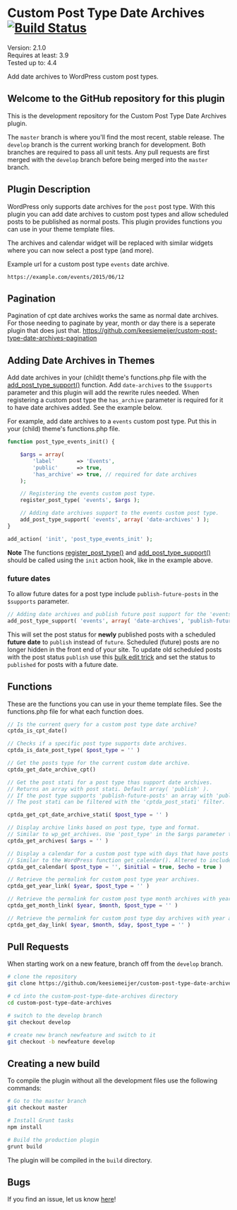 # Custom Post Type Date Archives [![Build Status](https://travis-ci.org/keesiemeijer/custom-post-type-date-archives.svg?branch=develop)](http://travis-ci.org/keesiemeijer/custom-post-type-date-archives) #

Version:           2.1.0  
Requires at least: 3.9  
Tested up to:      4.4  

Add date archives to WordPress custom post types.

## Welcome to the GitHub repository for this plugin ##
This is the development repository for the Custom Post Type Date Archives plugin.

The `master` branch is where you'll find the most recent, stable release.
The `develop` branch is the current working branch for development. Both branches are required to pass all unit tests. Any pull requests are first merged with the `develop` branch before being merged into the `master` branch. 

## Plugin Description ##

WordPress only supports date archives for the `post` post type. With this plugin you can add date archives to custom post types and allow scheduled posts to be published as normal posts. This plugin provides functions you can use in your theme template files.

The archives and calendar widget will be replaced with similar widgets where you can now select a post type (and more).

Example url for a custom post type `events` date archive.
```
https://example.com/events/2015/06/12
```

## Pagination
Pagination of cpt date archives works the same as normal date archives. For those needing to paginate by year, month or day there is a seperate plugin that does just that.
https://github.com/keesiemeijer/custom-post-type-date-archives-pagination 


## Adding Date Archives in Themes
Add date archives in your (child)t theme's functions.php file with the [add_post_type_support()](http://codex.wordpress.org/Function_Reference/add_post_type_support) function. Add `date-archives` to the `$supports` parameter and this plugin will add the rewrite rules needed.
When registering a custom post type the `has_archive` parameter is required for it to have date archives added. See the example below. 

For example, add date archives to a `events` custom post type. Put this in your (child) theme's functions.php file. 

```php
function post_type_events_init() {

	$args = array(
		'label'       => 'Events',
		'public'      => true,
		'has_archive' => true, // required for date archives
	);

	// Registering the events custom post type.
	register_post_type( 'events', $args );

	// Adding date archives support to the events custom post type.
	add_post_type_support( 'events', array( 'date-archives' ) );
}

add_action( 'init', 'post_type_events_init' );
```

**Note** The functions [register_post_type()](https://codex.wordpress.org/Function_Reference/register_post_type) and [add_post_type_support()](https://codex.wordpress.org/Function_Reference/add_post_type_support) should be called using the `init` action hook, like in the example above.

### future dates
To allow future dates for a post type include `publish-future-posts` in the `$supports` parameter.
```php
// Adding date archives and publish future post support for the 'events' custom post type.
add_post_type_support( 'events', array( 'date-archives', 'publish-future-posts' ) );
```
This will set the post status for **newly** published posts with a scheduled **future date** to `publish` instead of `future`. Scheduled (future) posts are no longer hidden in the front end of your site. To update old scheduled posts with the post status `publish` use this [bulk edit trick](http://bobwp.com/bulk-edit-posts-wordpress/) and set the status to `published` for posts with a future date.

## Functions

These are the functions you can use in your theme template files.
See the functions.php file for what each function does.

```php
// Is the current query for a custom post type date archive?
cptda_is_cpt_date()
```

```php
// Checks if a specific post type supports date archives.
cptda_is_date_post_type( $post_type = '' )
```

```php
// Get the posts type for the current custom date archive.
cptda_get_date_archive_cpt()
```

```php
// Get the post stati for a post type thas support date archives. 
// Returns an array with post stati. Default array( 'publish' ).
// If the post type supports 'publish-future-posts' an array with 'publish' and 'future' is returned.
// The post stati can be filtered with the 'cptda_post_stati' filter.

cptda_get_cpt_date_archive_stati( $post_type = '' )
```

```php
// Display archive links based on post type, type and format.
// Similar to wp_get_archives. Use 'post_type' in the $args parameter to set the post type
cptda_get_archives( $args = '' )
```

```php
// Display a calendar for a custom post type with days that have posts as links.
// Similar to the WordPress function get_calendar(). Altered to include a custom post type parameter.
cptda_get_calendar( $post_type = '', $initial = true, $echo = true )
```

```php
// Retrieve the permalink for custom post type year archives.
cptda_get_year_link( $year, $post_type = '' )
```

```php
// Retrieve the permalink for custom post type month archives with year.
cptda_get_month_link( $year, $month, $post_type = '' )
```

```php
// Retrieve the permalink for custom post type day archives with year and month.
cptda_get_day_link( $year, $month, $day, $post_type = '' )
```

## Pull Requests ##
When starting work on a new feature, branch off from the `develop` branch.
```bash
# clone the repository
git clone https://github.com/keesiemeijer/custom-post-type-date-archives.git

# cd into the custom-post-type-date-archives directory
cd custom-post-type-date-archives

# switch to the develop branch
git checkout develop

# create new branch newfeature and switch to it
git checkout -b newfeature develop
```

## Creating a new build ##
To compile the plugin without all the development files use the following commands:
```bash
# Go to the master branch
git checkout master

# Install Grunt tasks
npm install

# Build the production plugin
grunt build
```
The plugin will be compiled in the `build` directory.

## Bugs ##
If you find an issue, let us know [here](https://github.com/keesiemeijer/custom-post-type-date-archives/issues?state=open)!